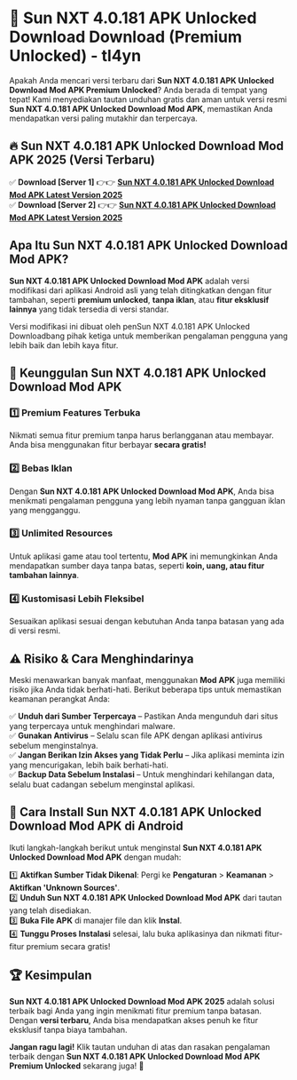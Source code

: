 # 🎯 Sun NXT 4.0.181 APK Unlocked Download  Download (Premium Unlocked) -  tl4yn

Apakah Anda mencari versi terbaru dari **Sun NXT 4.0.181 APK Unlocked Download Mod APK Premium Unlocked**? Anda berada di tempat yang tepat! Kami menyediakan tautan unduhan gratis dan aman untuk versi resmi **Sun NXT 4.0.181 APK Unlocked Download Mod APK**, memastikan Anda mendapatkan versi paling mutakhir dan terpercaya.

## 🔥 Sun NXT 4.0.181 APK Unlocked Download Mod APK 2025 (Versi Terbaru)

✅ **Download [Server 1]** 👉👉 [**Sun NXT 4.0.181 APK Unlocked Download Mod APK Latest Version 2025**](https://momento.my/?title=Sun_NXT_4.0.181_APK_Unlocked_Download)  
✅ **Download [Server 2]** 👉👉 [**Sun NXT 4.0.181 APK Unlocked Download Mod APK Latest Version 2025**](https://momento.my/?title=Sun_NXT_4.0.181_APK_Unlocked_Download)  

## Apa Itu Sun NXT 4.0.181 APK Unlocked Download Mod APK?

**Sun NXT 4.0.181 APK Unlocked Download Mod APK** adalah versi modifikasi dari aplikasi Android asli yang telah ditingkatkan dengan fitur tambahan, seperti **premium unlocked**, **tanpa iklan**, atau **fitur eksklusif lainnya** yang tidak tersedia di versi standar.

Versi modifikasi ini dibuat oleh penSun NXT 4.0.181 APK Unlocked Downloadbang pihak ketiga untuk memberikan pengalaman pengguna yang lebih baik dan lebih kaya fitur.

## 🎯 Keunggulan Sun NXT 4.0.181 APK Unlocked Download Mod APK

### 1️⃣ Premium Features Terbuka
Nikmati semua fitur premium tanpa harus berlangganan atau membayar. Anda bisa menggunakan fitur berbayar **secara gratis!**

### 2️⃣ Bebas Iklan
Dengan **Sun NXT 4.0.181 APK Unlocked Download Mod APK**, Anda bisa menikmati pengalaman pengguna yang lebih nyaman tanpa gangguan iklan yang mengganggu.

### 3️⃣ Unlimited Resources
Untuk aplikasi game atau tool tertentu, **Mod APK** ini memungkinkan Anda mendapatkan sumber daya tanpa batas, seperti **koin, uang, atau fitur tambahan lainnya**.

### 4️⃣ Kustomisasi Lebih Fleksibel
Sesuaikan aplikasi sesuai dengan kebutuhan Anda tanpa batasan yang ada di versi resmi.

## ⚠️ Risiko & Cara Menghindarinya

Meski menawarkan banyak manfaat, menggunakan **Mod APK** juga memiliki risiko jika Anda tidak berhati-hati. Berikut beberapa tips untuk memastikan keamanan perangkat Anda:

✅ **Unduh dari Sumber Terpercaya** – Pastikan Anda mengunduh dari situs yang terpercaya untuk menghindari malware.  
✅ **Gunakan Antivirus** – Selalu scan file APK dengan aplikasi antivirus sebelum menginstalnya.  
✅ **Jangan Berikan Izin Akses yang Tidak Perlu** – Jika aplikasi meminta izin yang mencurigakan, lebih baik berhati-hati.  
✅ **Backup Data Sebelum Instalasi** – Untuk menghindari kehilangan data, selalu buat cadangan sebelum menginstal aplikasi.

## 📌 Cara Install Sun NXT 4.0.181 APK Unlocked Download Mod APK di Android

Ikuti langkah-langkah berikut untuk menginstal **Sun NXT 4.0.181 APK Unlocked Download Mod APK** dengan mudah:

1️⃣ **Aktifkan Sumber Tidak Dikenal**: Pergi ke **Pengaturan** > **Keamanan** > **Aktifkan 'Unknown Sources'**.  
2️⃣ **Unduh Sun NXT 4.0.181 APK Unlocked Download Mod APK** dari tautan yang telah disediakan.  
3️⃣ **Buka File APK** di manajer file dan klik **Instal**.  
4️⃣ **Tunggu Proses Instalasi** selesai, lalu buka aplikasinya dan nikmati fitur-fitur premium secara gratis!

## 🏆 Kesimpulan

**Sun NXT 4.0.181 APK Unlocked Download Mod APK 2025** adalah solusi terbaik bagi Anda yang ingin menikmati fitur premium tanpa batasan. Dengan **versi terbaru**, Anda bisa mendapatkan akses penuh ke fitur eksklusif tanpa biaya tambahan.

**Jangan ragu lagi!** Klik tautan unduhan di atas dan rasakan pengalaman terbaik dengan **Sun NXT 4.0.181 APK Unlocked Download Mod APK Premium Unlocked** sekarang juga! 🚀
